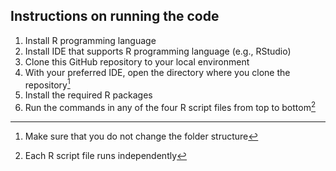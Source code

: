 ## Instructions on running the code

1. Install R programming language
2. Install IDE that supports R programming language (e.g., RStudio)
3. Clone this GitHub repository to your local environment
4. With your preferred IDE, open the directory where you clone the repository[^1]
5. Install the required R packages
6. Run the commands in any of the four R script files from top to bottom[^2]

[^1]: Make sure that you do not change the folder structure  
[^2]: Each R script file runs independently
